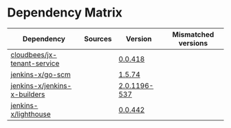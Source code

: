 # Dependency Matrix

Dependency | Sources | Version | Mismatched versions
---------- | ------- | ------- | -------------------
[cloudbees/jx-tenant-service](https://github.com/cloudbees/jx-tenant-service) |  | [0.0.418](https://github.com/cloudbees/jx-tenant-service/releases/tag/v0.0.418) | 
[jenkins-x/go-scm](https://github.com/jenkins-x/go-scm) |  | [1.5.74]() | 
[jenkins-x/jenkins-x-builders](https://github.com/jenkins-x/jenkins-x-builders) |  | [2.0.1196-537]() | 
[jenkins-x/lighthouse](https://github.com/jenkins-x/lighthouse) |  | [0.0.442]() | 
